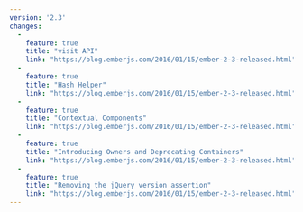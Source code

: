 ```yaml
---
version: '2.3'
changes:
  -
    feature: true
    title: "visit API"
    link: "https://blog.emberjs.com/2016/01/15/ember-2-3-released.html"
  -
    feature: true
    title: "Hash Helper"
    link: "https://blog.emberjs.com/2016/01/15/ember-2-3-released.html"
  -
    feature: true
    title: "Contextual Components"
    link: "https://blog.emberjs.com/2016/01/15/ember-2-3-released.html"
  -
    feature: true
    title: "Introducing Owners and Deprecating Containers"
    link: "https://blog.emberjs.com/2016/01/15/ember-2-3-released.html"
  -
    feature: true
    title: "Removing the jQuery version assertion"
    link: "https://blog.emberjs.com/2016/01/15/ember-2-3-released.html"
---
```

